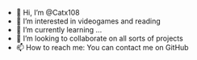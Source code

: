 - 👋 Hi, I’m @Catx108
- 👀 I’m interested in videogames and reading
- 🌱 I’m currently learning ...
- 💞️ I’m looking to collaborate on all sorts of projects
- 📫 How to reach me: You can contact me on GitHub

<!---
Catx108/Catx108 is a ✨ special ✨ repository because its `README.md` (this file) appears on your GitHub profile.
You can click the Preview link to take a look at your changes.
--->
